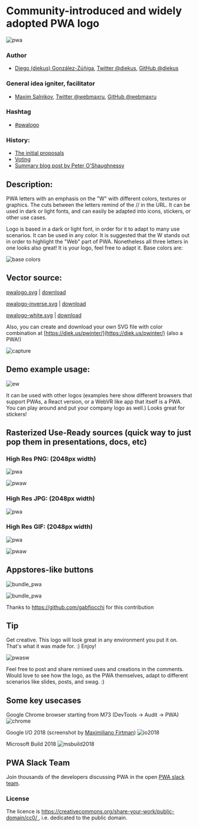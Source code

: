 # Community-introduced and widely adopted PWA logo

![pwa](https://user-images.githubusercontent.com/3104648/28351989-7f68389e-6c4b-11e7-9bf2-e9fcd4977e7a.png)

### Author
* [Diego (diekus) González-Zúñiga](http://diekus.com/), [Twitter @diekus](https://twitter.com/diekus), [GitHub @diekus](https://github.com/diekus)

### General idea igniter, facilitator
* [Maxim Salnikov](https://medium.com/@webmaxru/), [Twitter @webmaxru](https://twitter.com/webmaxru), [GitHub @webmaxru](https://github.com/webmaxru)

### Hashtag
* [#pwalogo](https://twitter.com/search?f=tweets&vertical=default&q=%23pwalogo&src=typd&lang=en)

### History:
* [The initial proposals](https://github.com/webmaxru/progressive-web-apps-logo/blob/master/PROPOSALS-HISTORY.md)
* [Voting](https://github.com/webmaxru/progressive-web-apps-logo/issues/3)
* [Summary blog post by Peter O'Shaughnessy](https://medium.com/samsung-internet-dev/we-now-have-a-community-approved-progressive-web-apps-logo-823f212f57c9)

## Description:

PWA letters with an emphasis on the "W" with different colors, textures or graphics. The cuts between the letters remind of the // in the URL. It can be used in dark or light fonts, and can easily be adapted into icons, stickers, or other use cases.

Logo is based in a dark or light font, in order for it to adapt to many use scenarios. It can be used in any color. It is suggested that the W stands out in order to highlight the "Web" part of PWA. Nonetheless all three letters in one looks also great! It is your logo, feel free to adapt it. Base colors are:

![base colors](https://user-images.githubusercontent.com/3104648/28351783-ea1e2506-6c49-11e7-8295-2bcc76ba8201.png)

## Vector source:

[pwalogo.svg](https://github.com/webmaxru/progressive-web-apps-logo/blob/master/pwalogo.svg) | [download](https://github.com/webmaxru/progressive-web-apps-logo/raw/master/pwalogo.svg)

[pwalogo-inverse.svg](https://github.com/webmaxru/progressive-web-apps-logo/blob/master/pwalogo-inverse.svg) | [download](https://github.com/webmaxru/progressive-web-apps-logo/raw/master/pwalogo-inverse.svg)

[pwalogo-white.svg](https://github.com/webmaxru/progressive-web-apps-logo/blob/master/pwalogo-white.svg) | [download](https://github.com/webmaxru/progressive-web-apps-logo/raw/master/pwalogo-white.svg)

Also, you can create and download your own SVG file with color combination at [https://diek.us/pwinter/](https://diek.us/pwinter/) (also a PWA!)

![capture](https://user-images.githubusercontent.com/3104648/28352657-9d13b9a0-6c4f-11e7-8e8c-1b55e9d4d07a.PNG)

## Demo example usage:
![ew](https://user-images.githubusercontent.com/3104648/28351863-96b13a74-6c4a-11e7-9ed9-1f021c36385e.jpg)

It can be used with other logos (examples here show different browsers that support PWAs, a React version, or a WebVR like app that itself is a PWA. You can play around and put your company logo as well.) Looks great for stickers!

## Rasterized Use-Ready sources (quick way to just pop them in presentations, docs, etc)

### High Res PNG: (2048px width)

![pwa](https://user-images.githubusercontent.com/3104648/28352004-a055292c-6c4b-11e7-9c6b-a94cdc2a5458.png)

![pwaw](https://user-images.githubusercontent.com/3104648/28352065-2f94fba8-6c4c-11e7-9536-3d8e249e048f.png)

### High Res JPG: (2048px  width)

![pwa](https://user-images.githubusercontent.com/3104648/28352019-c0aea0ea-6c4b-11e7-97f2-eb3cc28c6db0.jpg)

### High Res GIF: (2048px width)

![pwa](https://user-images.githubusercontent.com/3104648/28352033-e453b5bc-6c4b-11e7-95eb-2fcac2e84e6e.gif)

![pwaw](https://user-images.githubusercontent.com/3104648/28352047-0a085920-6c4c-11e7-9b9c-c0d428ba66a1.gif)

## Appstores-like buttons

![bundle_pwa](https://user-images.githubusercontent.com/9122190/28998409-c5bf7362-7a00-11e7-9b63-db56694522e7.png)

![bundle_pwa](https://user-images.githubusercontent.com/9122190/28998498-0df3c0c8-7a03-11e7-8780-2c71d0b3330e.png)

Thanks to https://github.com/gabfiocchi for this contribution



## Tip

Get creative. This logo will look great in any environment you put it on. That's what it was made for. :) Enjoy!

![pwasw](https://user-images.githubusercontent.com/3104648/28352346-cd52892c-6c4d-11e7-9052-007a9f4f956c.png)

Feel free to post and share remixed uses and creations in the comments. Would love to see how the logo, as the PWA themselves, adapt to different scenarios like slides, posts, and swag. :)

## Some key usecases

Google Chrome browser starting from M73 (DevTools -> Audit -> PWA)
![chrome](https://github.com/webmaxru/progressive-web-apps-logo/raw/master/usecases/chrome.png)

Google I/O 2018 (screenshot by [Maximiliano Firtman](https://twitter.com/firt))
![io2018](https://github.com/webmaxru/progressive-web-apps-logo/raw/master/usecases/io2018.jpg)

Microsoft Build 2018
![msbuild2018](https://github.com/webmaxru/progressive-web-apps-logo/raw/master/usecases/msbuild2018.jpg)

## PWA Slack Team
Join thousands of the developers discussing PWA in the open [PWA slack team](https://aka.ms/pwa-slack).

### License
The licence is [ https://creativecommons.org/share-your-work/public-domain/cc0/ ](https://creativecommons.org/share-your-work/public-domain/cc0/), i.e. dedicated to the public domain.


